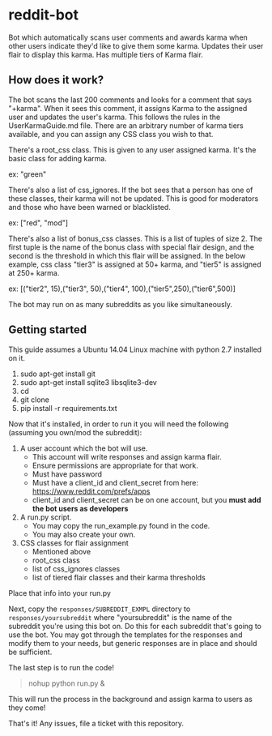 # reddit-bot

Bot which automatically scans user comments and awards karma when other users indicate they'd like to give them some karma. Updates their user flair to display this karma. Has multiple tiers of Karma flair.

## How does it work?

The bot scans the last 200 comments and looks for a comment that says "+karma". When it sees this comment, it assigns Karma to the assigned user and updates the user's karma. This follows the rules in the UserKarmaGuide.md file. There are an arbitrary number of karma tiers available, and you can assign any CSS class you wish to that. 

There's a root_css class. This is given to any user assigned karma. It's the basic class for adding karma.

ex: "green"

There's also a list of css_ignores. If the bot sees that a person has one of these classes, their karma will not be updated. This is good for moderators and those who have been warned or blacklisted.

ex: ["red", "mod"]

There's also a list of bonus_css classes. This is a list of tuples of size 2. The first tuple is the name of the bonus class with special flair design, and the second is the threshold in which this flair will be assigned. In the below example, css class "tier3" is assigned at 50+ karma, and "tier5" is assigned at 250+ karma. 

ex: [("tier2", 15),("tier3", 50),("tier4", 100),("tier5",250),("tier6",500)]

The bot may run on as many subreddits as you like simultaneously. 

## Getting started

This guide assumes a Ubuntu 14.04 Linux machine with python 2.7 installed on it. 

1. sudo apt-get install git
2. sudo apt-get install sqlite3 libsqlite3-dev
3. cd <directory you wish to hold the bot>
4. git clone <url to this repository>
5. pip install -r requirements.txt

Now that it's installed, in order to run it you will need the following (assuming you own/mod the subreddit):

1. A user account which the bot will use. 
    * This account will write responses and assign karma flair. 
    * Ensure permissions are appropriate for that work.
    * Must have password
    * Must have a client_id and client_secret from here: https://www.reddit.com/prefs/apps
    * client_id and client_secret can be on one account, but you **must add the bot users as developers**
2. A run.py script. 
    * You may copy the run_example.py found in the code.
    * You may also create your own.
3. CSS classes for flair assignment
    * Mentioned above
    * root_css class
    * list of css_ignores classes
    * list of tiered flair classes and their karma thresholds

Place that info into your run.py

Next, copy the `responses/SUBREDDIT_EXMPL` directory to `responses/yoursubreddit` where "yoursubreddit" is the name of the subreddit you're using this bot on. Do this for each subreddit that's going to use the bot. You may got through the templates for the responses and modify them to your needs, but generic responses are in place and should be sufficient.

The last step is to run the code!

> nohup python run.py &

This will run the process in the background and assign karma to users as they come!

That's it! Any issues, file a ticket with this repository.

